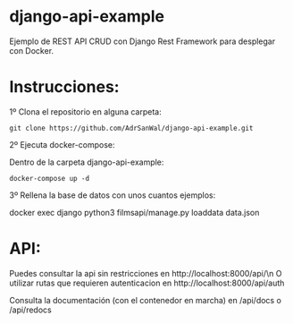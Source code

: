 # django-api-example

Ejemplo de REST API CRUD con Django Rest Framework para desplegar con Docker.

Instrucciones:
=

1º Clona el repositorio en alguna carpeta:

    git clone https://github.com/AdrSanWal/django-api-example.git


2º Ejecuta docker-compose:

  Dentro de la carpeta django-api-example:

    docker-compose up -d
    
3º Rellena la base de datos con unos cuantos ejemplos:
  
   docker exec django python3 filmsapi/manage.py loaddata data.json
  
API:
=
  
Puedes consultar la api sin restricciones en http://localhost:8000/api/\n
O utilizar rutas que requieren autenticacion en http://localhost:8000/api/auth

Consulta la documentación (con el contenedor en marcha) en /api/docs o /api/redocs
